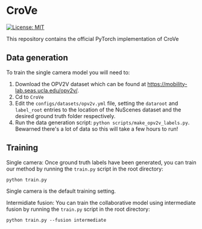 # CroVe
[![License: MIT](https://img.shields.io/badge/License-MIT-yellow.svg)](https://opensource.org/licenses/MIT) 

This repository contains the official PyTorch implementation of CroVe

## Data generation
To train the single camera model you will need to:
1. Download the OPV2V dataset which can be found at https://mobility-lab.seas.ucla.edu/opv2v/.
2. Cd to `CroVe`
3. Edit the `configs/datasets/opv2v.yml` file, setting the `dataroot` and `label_root` entries to the location of the NuScenes dataset and the desired ground truth folder respectively.
4. Run the data generation script: `python scripts/make_opv2v_labels.py`. Bewarned there's a lot of data so this will take a few hours to run! 

## Training

Single camera:
Once ground truth labels have been generated, you can train our method by running the `train.py` script in the root directory: 
```
python train.py
```
Single camera is the default training setting.

Intermidiate fusion:
You can train the collaborative model using intermediate fusion by running the `train.py` script in the root directory: 
```
python train.py --fusion intermediate
```

